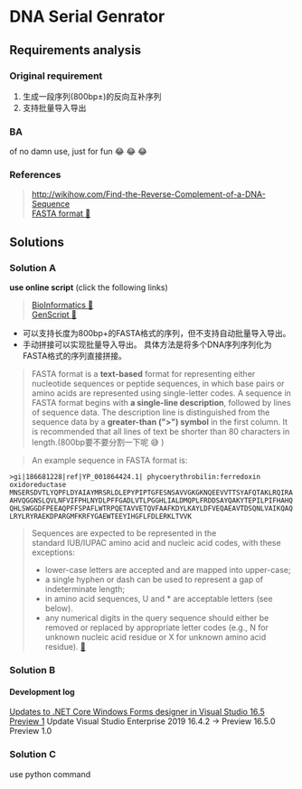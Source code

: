 # DNA Serial Genrator
## Requirements analysis

### Original requirement

1. 生成一段序列(800bp±)的反向互补序列
1. 支持批量导入导出

### BA

of no damn use, just for fun :joy: :joy: :joy:

### References

> <http://wikihow.com/Find-the-Reverse-Complement-of-a-DNA-Sequence>  
> [FASTA format :link:](https://en.wikipedia.org/wiki/FASTA_format)  

## Solutions

### Solution A

**use online script** (click the following links)
> [BioInformatics :link: ](http://www.bioinformatics.org/sms/rev_comp.html)  
> [GenScript :link: ](https://www.genscript.com/sms2/rev_comp.html)  

* 可以支持长度为800bp+的FASTA格式的序列，但不支持自动批量导入导出。
* 手动拼接可以实现批量导入导出。
具体方法是将多个DNA序列序列化为FASTA格式的序列直接拼接。
> FASTA format is a **text-based** format for representing either nucleotide sequences or peptide sequences, in which base pairs or amino acids are represented using single-letter codes. 
> A sequence in FASTA format begins with **a single-line description**, followed by lines of sequence data. 
> The description line is distinguished from the sequence data by a **greater-than (">") symbol** in the first column. It is recommended that all lines of text be shorter than 80 characters in length.(800bp要不要分割一下呢 :sweat_smile: )

> An example sequence in FASTA format is:
```
>gi|186681228|ref|YP_001864424.1| phycoerythrobilin:ferredoxin oxidoreductase
MNSERSDVTLYQPFLDYAIAYMRSRLDLEPYPIPTGFESNSAVVGKGKNQEEVVTTSYAFQTAKLRQIRA
AHVQGGNSLQVLNFVIFPHLNYDLPFFGADLVTLPGGHLIALDMQPLFRDDSAYQAKYTEPILPIFHAHQ
QHLSWGGDFPEEAQPFFSPAFLWTRPQETAVVETQVFAAFKDYLKAYLDFVEQAEAVTDSQNLVAIKQAQ
LRYLRYRAEKDPARGMFKRFYGAEWTEEYIHGFLFDLERKLTVVK
```
> Sequences are expected to be represented in the standard IUB/IUPAC amino acid and nucleic acid codes, with these exceptions:
> * lower-case letters are accepted and are mapped into upper-case;
> * a single hyphen or dash can be used to represent a gap of indeterminate length;
> * in amino acid sequences, U and * are acceptable letters (see below).
> * any numerical digits in the query sequence should either be removed or replaced by appropriate letter codes (e.g., N for unknown nucleic acid residue or X for unknown amino acid residue).
> [:link:](https://zhanglab.ccmb.med.umich.edu/FASTA/)  


### Solution B

#### Development log
[Updates to .NET Core Windows Forms designer in Visual Studio 16.5 Preview 1](https://devblogs.microsoft.com/dotnet/updates-to-net-core-windows-forms-designer-in-visual-studio-16-5-preview-1/)
Update Visual Studio Enterprise 2019 16.4.2 -> Preview 16.5.0 Preview 1.0


### Solution C

use python command